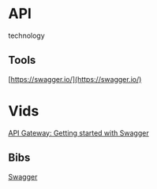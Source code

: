 # API
technology

## Tools
[https://swagger.io/](https://swagger.io/)

# Vids
[API Gateway: Getting started with Swagger](https://youtu.be/K4ftoyg31qs)  

## Bibs
[Swagger](https://de.wikipedia.org/wiki/Swagger_(Software))
